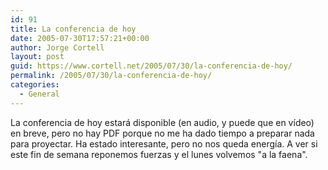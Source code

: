 ```yaml
---
id: 91
title: La conferencia de hoy
date: 2005-07-30T17:57:21+00:00
author: Jorge Cortell
layout: post
guid: https://www.cortell.net/2005/07/30/la-conferencia-de-hoy/
permalink: /2005/07/30/la-conferencia-de-hoy/
categories:
  - General
---
```

La conferencia de hoy estará disponible (en audio, y puede que en ví­deo) en breve, pero no hay PDF porque no me ha dado tiempo a preparar nada para proyectar. Ha estado interesante, pero no nos queda energí­a. A ver si este fin de semana reponemos fuerzas y el lunes volvemos "a la faena".